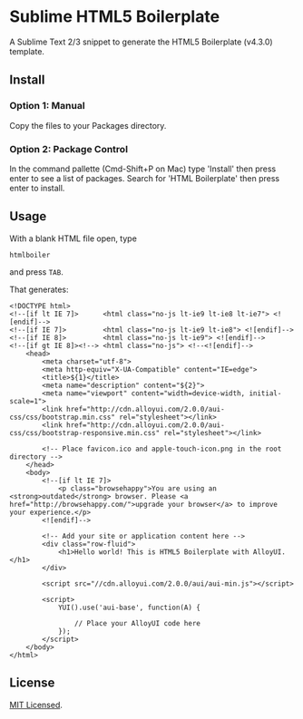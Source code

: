 # Sublime HTML5 Boilerplate

A Sublime Text 2/3 snippet to generate the HTML5 Boilerplate (v4.3.0) template.

## Install

### Option 1: Manual

Copy the files to your Packages directory.

### Option 2: Package Control

In the command pallette (Cmd-Shift+P on Mac) type 'Install' then press enter to see a list of packages. Search for 'HTML Boilerplate' then press enter to install.

## Usage

With a blank HTML file open, type

    htmlboiler

and press `TAB`.

That generates:

    <!DOCTYPE html>
    <!--[if lt IE 7]>      <html class="no-js lt-ie9 lt-ie8 lt-ie7"> <![endif]-->
    <!--[if IE 7]>         <html class="no-js lt-ie9 lt-ie8"> <![endif]-->
    <!--[if IE 8]>         <html class="no-js lt-ie9"> <![endif]-->
    <!--[if gt IE 8]><!--> <html class="no-js"> <!--<![endif]-->
        <head>
            <meta charset="utf-8">
            <meta http-equiv="X-UA-Compatible" content="IE=edge">
            <title>${1}</title>
            <meta name="description" content="${2}">
            <meta name="viewport" content="width=device-width, initial-scale=1">
            <link href="http://cdn.alloyui.com/2.0.0/aui-css/css/bootstrap.min.css" rel="stylesheet"></link>
            <link href="http://cdn.alloyui.com/2.0.0/aui-css/css/bootstrap-responsive.min.css" rel="stylesheet"></link>

            <!-- Place favicon.ico and apple-touch-icon.png in the root directory -->
        </head>
        <body>
            <!--[if lt IE 7]>
                <p class="browsehappy">You are using an <strong>outdated</strong> browser. Please <a href="http://browsehappy.com/">upgrade your browser</a> to improve your experience.</p>
            <![endif]-->

            <!-- Add your site or application content here -->
            <div class="row-fluid">
                <h1>Hello world! This is HTML5 Boilerplate with AlloyUI.</h1>
            </div>

            <script src="//cdn.alloyui.com/2.0.0/aui/aui-min.js"></script>

            <script>
                YUI().use('aui-base', function(A) {

                    // Place your AlloyUI code here
                });
            </script>
        </body>
    </html>

## License

[MIT Licensed](http://sloria.mit-license.org/).